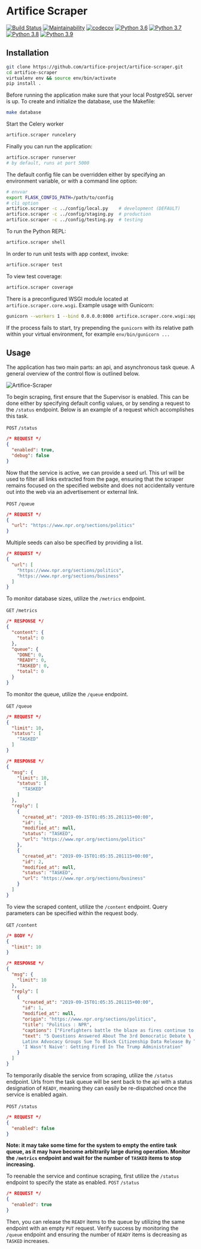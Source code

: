 # Artifice Scraper

[![Build Status](https://travis-ci.org/artifice-project/artifice-scraper.svg?branch=master)](https://travis-ci.org/artifice-project/artifice-scraper)
[![Maintainability](https://api.codeclimate.com/v1/badges/b6d2a8127db3dd42e77e/maintainability)](https://codeclimate.com/github/artifice-project/artifice-scraper/maintainability)
[![codecov](https://codecov.io/gh/artifice-project/artifice-scraper/branch/master/graph/badge.svg)](https://codecov.io/gh/artifice-project/artifice-scraper)
[![Python 3.6](https://img.shields.io/badge/python-3.6-blue.svg)](https://www.python.org/downloads/release/python-360/)
[![Python 3.7](https://img.shields.io/badge/python-3.7-blue.svg)](https://www.python.org/downloads/release/python-370/)
[![Python 3.8](https://img.shields.io/badge/python-3.8-blue.svg)](https://www.python.org/downloads/release/python-380/)
[![Python 3.9](https://img.shields.io/badge/python-3.9-blue.svg)](https://www.python.org/downloads/release/python-390/)

## Installation

```bash
git clone https://github.com/artifice-project/artifice-scraper.git
cd artifice-scraper
virtualenv env && source env/bin/activate
pip install .
```

Before running the application make sure that your local PostgreSQL server is up. To create and initialize the database, use the Makefile:
```bash
make database
```

Start the Celery worker
```bash
artifice.scraper runcelery
```

Finally you can run the application:
```bash
artifice.scraper runserver
# by default, runs at port 5000
```

The default config file can be overridden either by specifying an environment variable, or with a command line option:
```bash
# envvar
export FLASK_CONFIG_PATH=/path/to/config
# cli option
artifice.scraper -c ../config/local.py    # development (DEFAULT)
artifice.scraper -c ../config/staging.py  # production
artifice.scraper -c ../config/testing.py  # testing
```

To run the Python REPL:
```bash
artifice.scraper shell
```

In order to run unit tests with app context, invoke:
```bash
artifice.scraper test
```

To view test coverage:
```bash
artifice.scraper coverage
```

There is a preconfigured WSGI module located at `artifice.scraper.core.wsgi`. Example usage with Gunicorn:
```bash
gunicorn --workers 1 --bind 0.0.0.0:8000 artifice.scraper.core.wsgi:application
```

If the process fails to start, try prepending the `gunicorn` with its relative path within your virtual environment, for example `env/bin/gunicorn ...`


## Usage

The application has two main parts: an api, and asynchronous task queue. A general overview of the control flow is outlined below.

![Artifice-Scraper](https://user-images.githubusercontent.com/46664545/64927264-883a3500-d7d6-11e9-83ed-06dc7eb7276f.png)

To begin scraping, first ensure that the Supervisor is enabled. This can be done either by specifying default config values, or by sending a request to the `/status` endpoint. Below is an example of a request which accomplishes this task.

`POST` `/status`
```json
/* REQUEST */
{
  "enabled": true,
  "debug": false
}
```

Now that the service is active, we can provide a seed url. This url will be used to filter all links extracted from the page, ensuring that the scraper remains focused on the specified website and does not accidentally venture out into the web via an advertisement or external link.

`POST` `/queue`
```json
/* REQUEST */
{
  "url": "https://www.npr.org/sections/politics"
}
```
Multiple seeds can also be specified by providing a list.
```json
/* REQUEST */
{
  "url": [
    "https://www.npr.org/sections/politics",
    "https://www.npr.org/sections/business"
  ]
}
```

To monitor database sizes, utilize the `/metrics` endpoint.

`GET` `/metrics`
```json
/* RESPONSE */
{
  "content": {
    "total": 0
  },
  "queue": {
    "DONE": 0,
    "READY": 0,
    "TASKED": 0,
    "total": 0
  }
}
```

To monitor the queue, utilize the `/queue` endpoint.

`GET` `/queue`
```json
/* REQUEST */
{
  "limit": 10,
  "status": [
    "TASKED"
  ]
}

/* RESPONSE */
{
  "msg": {
    "limit": 10,
    "status": [
      "TASKED"
    ]
  },
  "reply": [
    {
      "created_at": "2019-09-15T01:05:35.201115+00:00",
      "id": 1,
      "modified_at": null,
      "status": "TASKED",
      "url": "https://www.npr.org/sections/politics"
    },
    {
      "created_at": "2019-09-15T01:05:35.201115+00:00",
      "id": 2,
      "modified_at": null,
      "status": "TASKED",
      "url": "https://www.npr.org/sections/business"
    }
  ]
}
```

To view the scraped content, utilize the `/content` endpoint. Query parameters can be specified within the request body.

`GET` `/content`
```json
/* BODY */
{
  "limit": 10
}

/* RESPONSE */
{
  "msg": {
    "limit": 10
  },
  "reply": [
    {
      "created_at": "2019-09-15T01:05:35.201115+00:00",
      "id": 1,
      "modified_at": null,
      "origin": "https://www.npr.org/sections/politics",
      "title": "Politics : NPR",
      "captions": ["Firefighters battle the blaze as fires continue to spread across Southern California [Credit: Reuters]"],
      "text": "5 Questions Answered About The 3rd Democratic Debate \
      Latinx Advocacy Groups Sue To Block Citizenship Data Release By Trump Officials \
      'I Wasn't Naive': Getting Fired In The Trump Administration"
    }
  ]
}
```

To temporarily disable the service from scraping, utilize the `/status` endpoint. Urls from the task queue will be sent back to the api with a status designation of `READY`, meaning they can easily be re-dispatched once the service is enabled again.

`POST` `/status`
```json
/* REQUEST */
{
  "enabled": false
}
```
**Note: it may take some time for the system to empty the entire task queue, as it may have become arbitrarily large during operation. Monitor the `/metrics` endpoint and wait for the number of `TASKED` items to stop increasing.**

To reenable the service and continue scraping, first utilize the `/status` endpoint to specify the state as enabled.
`POST` `/status`
```json
/* REQUEST */
{
  "enabled": true
}
```
Then, you can release the `READY` items to the queue by utilizing the same endpoint with an empty `PUT` request. Verify success by monitoring the `/queue` endpoint and ensuring the number of `READY` items is decreasing as `TASKED` increases.
